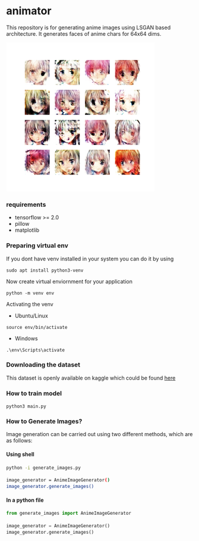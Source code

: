 # animator

This repository is for generating anime images using LSGAN based architecture. It generates faces of anime chars for 64x64 dims.

![alt Anime Generator](./anime.png "Anime LSGAN")

### requirements
- tensorflow >= 2.0
- pillow
- matplotlib

### Preparing virtual env
If you dont have venv installed in your system you can do it by using
```
sudo apt install python3-venv
```
Now create virtual enviornment for your application
```
python -m venv env
```

Activating the venv
- Ubuntu/Linux
```
source env/bin/activate
```

- Windows
```
.\env\Scripts\activate
```

### Downloading the dataset
This dataset is openly available on kaggle which could be found [here](https://www.kaggle.com/splcher/animefacedataset)

### How to train model
```
python3 main.py
```

### How to Generate Images?
Image generation can be carried out using two different methods, which are as follows:

#### Using shell
```bash
python -i generate_images.py

image_generator = AnimeImageGenerator()
image_generator.generate_images()
```

#### In a python file
```python
from generate_images import AnimeImageGenerator

image_generator = AnimeImageGenerator()
image_generator.generate_images()
```